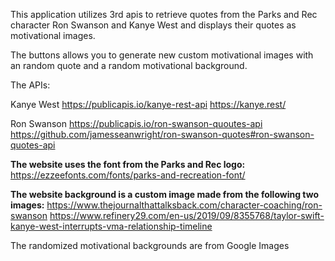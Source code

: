 This application utilizes 3rd apis to retrieve quotes from the Parks and Rec character Ron Swanson and Kanye West and displays their quotes as motivational images.

The buttons allows you to generate new custom motivational images with an random quote and a random motivational background. 

The APIs:

Kanye West
https://publicapis.io/kanye-rest-api
https://kanye.rest/

Ron Swanson
https://publicapis.io/ron-swanson-quoutes-api
https://github.com/jamesseanwright/ron-swanson-quotes#ron-swanson-quotes-api

**The website uses the font from the Parks and Rec logo:**
https://ezzeefonts.com/fonts/parks-and-recreation-font/

**The website background is a custom image made from the following two images:**
https://www.thejournalthattalksback.com/character-coaching/ron-swanson
https://www.refinery29.com/en-us/2019/09/8355768/taylor-swift-kanye-west-interrupts-vma-relationship-timeline

The randomized motivational backgrounds are from Google Images
